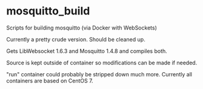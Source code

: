 # mosquitto_build
Scripts for building mosquitto (via Docker with WebSockets)

Currently a pretty crude version. Should be cleaned up.

Gets LibWebsocket 1.6.3 and Mosquitto 1.4.8 and compiles both.

Source is kept outside of container so modifications can be made if needed.

"run" container could probably be stripped down much more. Currently all containers are based on CentOS 7.
